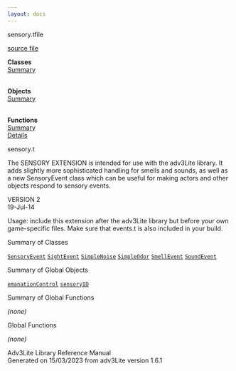 ```yaml
---
layout: docs
---
```

<span class="title">sensory.t</span><span class="type">file</span>

[source file](../source/sensory.t.html)

**Classes**  
[Summary](#_ClassSummary_)  
 

**Objects**  
[Summary](#_ObjectSummary_)  
 

**Functions**  
[Summary](#_FunctionSummary_)  
[Details](#_Functions_)



sensory.t

The SENSORY EXTENSION is intended for use with the adv3Lite library. It
adds slightly more sophisticated handling for smells and sounds, as well
as a new SensoryEvent class which can be useful for making actors and
other objects respond to sensory events.

VERSION 2  
19-Jul-14

Usage: include this extension after the adv3Lite library but before your
own game-specific files. Make sure that events.t is also included in
your build.



<span id="_ClassSummary_"></span>



<span class="hdln">Summary of Classes</span>  



[`SensoryEvent`](../object/SensoryEvent.html) [`SightEvent`](../object/SightEvent.html) [`SimpleNoise`](../object/SimpleNoise.html) [`SimpleOdor`](../object/SimpleOdor.html) [`SmellEvent`](../object/SmellEvent.html) [`SoundEvent`](../object/SoundEvent.html)
<span id="_ObjectSummary_"></span>



<span class="hdln">Summary of Global Objects</span>  



[`emanationControl`](../object/emanationControl.html) [`sensoryID`](../object/sensoryID.html)
<span id="FunctionSummary_"></span>



<span class="hdln">Summary of Global Functions</span>  



*(none)* <span id="_Functions_"></span>



<span class="hdln">Global Functions</span>  



*(none)*



Adv3Lite Library Reference Manual  
Generated on 15/03/2023 from adv3Lite version 1.6.1


